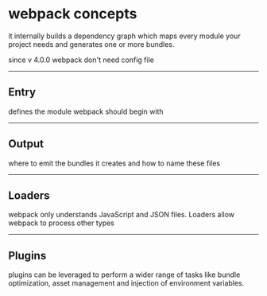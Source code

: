 # webpack concepts

it internally builds a dependency graph which maps every module your project needs and generates one or more bundles.

since v 4.0.0 webpack don't need config file

***
## Entry
defines the module webpack should begin with 

***
## Output
 where to emit the bundles it creates and how to name these files

***
## Loaders
webpack only understands JavaScript and JSON files. Loaders allow webpack to process other types 

***
## Plugins
plugins can be leveraged to perform a wider range of tasks like bundle optimization, asset management and injection of environment variables.



